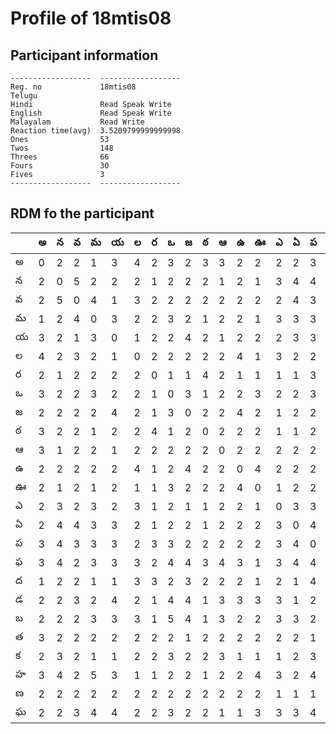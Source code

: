 



# Profile of 18mtis08

## Participant information



```
------------------  ------------------
Reg. no             18mtis08
Telugu
Hindi               Read Speak Write
English             Read Speak Write
Malayalam           Read Write
Reaction time(avg)  3.5209799999999998
Ones                53
Twos                148
Threes              66
Fours               30
Fives               3
------------------  ------------------
```  

## RDM fo the participant
  
  
|     |   అ |   న |   వ |   మ |   య |   ల |   ర |   ఒ |   జ |   ఠ |   ఆ |   ఉ |   ఊ |   ఎ |   ఏ |   ప |   ఫ |   ద |   డ |   బ |   త |   క |   హ |   ణ |   ఘ |
|-----|-----|-----|-----|-----|-----|-----|-----|-----|-----|-----|-----|-----|-----|-----|-----|-----|-----|-----|-----|-----|-----|-----|-----|-----|-----|
| అ   |   0 |   2 |   2 |   1 |   3 |   4 |   2 |   3 |   2 |   3 |   3 |   2 |   2 |   2 |   2 |   3 |   3 |   1 |   2 |   2 |   3 |   2 |   3 |   2 |   2 |
| న   |   2 |   0 |   5 |   2 |   2 |   2 |   1 |   2 |   2 |   2 |   1 |   2 |   1 |   3 |   4 |   4 |   4 |   2 |   2 |   2 |   2 |   3 |   4 |   2 |   2 |
| వ   |   2 |   5 |   0 |   4 |   1 |   3 |   2 |   2 |   2 |   2 |   2 |   2 |   2 |   2 |   4 |   3 |   2 |   2 |   3 |   2 |   2 |   2 |   2 |   2 |   3 |
| మ   |   1 |   2 |   4 |   0 |   3 |   2 |   2 |   3 |   2 |   1 |   2 |   2 |   1 |   3 |   3 |   3 |   3 |   1 |   2 |   3 |   2 |   1 |   5 |   2 |   4 |
| య   |   3 |   2 |   1 |   3 |   0 |   1 |   2 |   2 |   4 |   2 |   1 |   2 |   2 |   2 |   3 |   3 |   3 |   1 |   4 |   3 |   2 |   1 |   3 |   2 |   4 |
| ల   |   4 |   2 |   3 |   2 |   1 |   0 |   2 |   2 |   2 |   2 |   2 |   4 |   1 |   3 |   2 |   2 |   3 |   3 |   2 |   3 |   2 |   2 |   1 |   2 |   2 |
| ర   |   2 |   1 |   2 |   2 |   2 |   2 |   0 |   1 |   1 |   4 |   2 |   1 |   1 |   1 |   1 |   3 |   2 |   3 |   1 |   1 |   2 |   2 |   1 |   2 |   2 |
| ఒ   |   3 |   2 |   2 |   3 |   2 |   2 |   1 |   0 |   3 |   1 |   2 |   2 |   3 |   2 |   2 |   3 |   4 |   2 |   4 |   5 |   2 |   3 |   2 |   2 |   3 |
| జ   |   2 |   2 |   2 |   2 |   4 |   2 |   1 |   3 |   0 |   2 |   2 |   4 |   2 |   1 |   2 |   2 |   4 |   3 |   4 |   4 |   1 |   2 |   2 |   2 |   2 |
| ఠ   |   3 |   2 |   2 |   1 |   2 |   2 |   4 |   1 |   2 |   0 |   2 |   2 |   2 |   1 |   1 |   2 |   3 |   2 |   1 |   1 |   2 |   2 |   1 |   2 |   2 |
| ఆ   |   3 |   1 |   2 |   2 |   1 |   2 |   2 |   2 |   2 |   2 |   0 |   2 |   2 |   2 |   2 |   2 |   4 |   2 |   3 |   3 |   2 |   3 |   2 |   2 |   1 |
| ఉ   |   2 |   2 |   2 |   2 |   2 |   4 |   1 |   2 |   4 |   2 |   2 |   0 |   4 |   2 |   2 |   2 |   3 |   2 |   3 |   2 |   2 |   1 |   2 |   2 |   1 |
| ఊ   |   2 |   1 |   2 |   1 |   2 |   1 |   1 |   3 |   2 |   2 |   2 |   4 |   0 |   1 |   2 |   2 |   1 |   1 |   3 |   2 |   2 |   1 |   4 |   2 |   3 |
| ఎ   |   2 |   3 |   2 |   3 |   2 |   3 |   1 |   2 |   1 |   1 |   2 |   2 |   1 |   0 |   3 |   3 |   3 |   2 |   3 |   3 |   2 |   1 |   3 |   1 |   3 |
| ఏ   |   2 |   4 |   4 |   3 |   3 |   2 |   1 |   2 |   2 |   1 |   2 |   2 |   2 |   3 |   0 |   4 |   4 |   1 |   1 |   3 |   2 |   2 |   2 |   1 |   3 |
| ప   |   3 |   4 |   3 |   3 |   3 |   2 |   3 |   3 |   2 |   2 |   2 |   2 |   2 |   3 |   4 |   0 |   4 |   4 |   2 |   2 |   1 |   3 |   4 |   1 |   4 |
| ఫ   |   3 |   4 |   2 |   3 |   3 |   3 |   2 |   4 |   4 |   3 |   4 |   3 |   1 |   3 |   4 |   4 |   0 |   3 |   1 |   3 |   2 |   2 |   3 |   1 |   2 |
| ద   |   1 |   2 |   2 |   1 |   1 |   3 |   3 |   2 |   3 |   2 |   2 |   2 |   1 |   2 |   1 |   4 |   3 |   0 |   3 |   3 |   2 |   2 |   2 |   2 |   2 |
| డ   |   2 |   2 |   3 |   2 |   4 |   2 |   1 |   4 |   4 |   1 |   3 |   3 |   3 |   3 |   1 |   2 |   1 |   3 |   0 |   3 |   3 |   2 |   3 |   4 |   3 |
| బ   |   2 |   2 |   2 |   3 |   3 |   3 |   1 |   5 |   4 |   1 |   3 |   2 |   2 |   3 |   3 |   2 |   3 |   3 |   3 |   0 |   2 |   2 |   1 |   2 |   2 |
| త   |   3 |   2 |   2 |   2 |   2 |   2 |   2 |   2 |   1 |   2 |   2 |   2 |   2 |   2 |   2 |   1 |   2 |   2 |   3 |   2 |   0 |   1 |   1 |   1 |   2 |
| క   |   2 |   3 |   2 |   1 |   1 |   2 |   2 |   3 |   2 |   2 |   3 |   1 |   1 |   1 |   2 |   3 |   2 |   2 |   2 |   2 |   1 |   0 |   2 |   2 |   2 |
| హ   |   3 |   4 |   2 |   5 |   3 |   1 |   1 |   2 |   2 |   1 |   2 |   2 |   4 |   3 |   2 |   4 |   3 |   2 |   3 |   1 |   1 |   2 |   0 |   2 |   4 |
| ణ   |   2 |   2 |   2 |   2 |   2 |   2 |   2 |   2 |   2 |   2 |   2 |   2 |   2 |   1 |   1 |   1 |   1 |   2 |   4 |   2 |   1 |   2 |   2 |   0 |   3 |
| ఘ   |   2 |   2 |   3 |   4 |   4 |   2 |   2 |   3 |   2 |   2 |   1 |   1 |   3 |   3 |   3 |   4 |   2 |   2 |   3 |   2 |   2 |   2 |   4 |   3 |   0 |